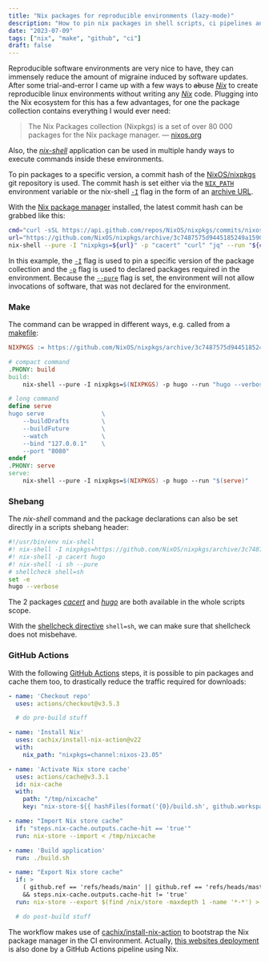 ```yaml
---
title: "Nix packages for reproducible environments (lazy-mode)"
description: "How to pin nix packages in shell scripts, ci pipelines and other build processes"
date: "2023-07-09"
tags: ["nix", "make", "github", "ci"]
draft: false
---
```


Reproducible software environments are very nice to have, they can immensely reduce the amount of migraine induced by software updates.
After some trial-and-error I came up with a few ways to ~~ab~~use [*Nix*](https://nixos.org/) to create reproducible linux environments without writing any [*Nix*](https://nixos.wiki/wiki/Overview_of_the_Nix_Language) code.
Plugging into the Nix ecosystem for this has a few advantages, for one the package collection contains everything I would ever need:

> The Nix Packages collection (Nixpkgs) is a set of over 80 000 packages for the Nix package manager.
> ― [nixos.org](https://nixos.org/)

Also, the [*nix-shell*](https://nixos.org/manual/nix/stable/command-ref/nix-shell.html) application can be used in multiple handy ways to execute commands inside these environments.

To pin packages to a specific version, a commit hash of the [NixOS/nixpkgs](https://github.com/NixOS/nixpkgs) git repository is used.
The commit hash is set either via the [`NIX_PATH`](https://nixos.org/manual/nix/stable/command-ref/env-common.html#env-NIX_PATH) environment variable or the nix-shell [`-I`](https://nixos.org/manual/nix/stable/command-ref/nix-shell.html#opt-I) flag in the form of an [archive URL](https://docs.github.com/en/repositories/working-with-files/using-files/downloading-source-code-archives#source-code-archive-urls).

With the [Nix package manager](https://nixos.org/manual/nix/stable/installation/multi-user.html) installed, the latest commit hash can be grabbed like this:

```sh
cmd="curl -sSL https://api.github.com/repos/NixOS/nixpkgs/commits/nixos-unstable | jq -r '.sha'"
url="https://github.com/NixOS/nixpkgs/archive/3c7487575d9445185249a159046cc02ff364bff8.tar.gz"
nix-shell --pure -I "nixpkgs=${url}" -p "cacert" "curl" "jq" --run "${cmd}"
```

In this example, the [`-I`](https://nixos.org/manual/nix/stable/command-ref/nix-shell.html#opt-I) flag is used to pin a specific version of the package collection and the [`-p`](https://nixos.org/manual/nix/stable/command-ref/nix-shell.html#opt-p) flag is used to declared packages required in the environment.
Because the [`--pure`](https://nixos.org/manual/nix/stable/command-ref/nix-shell.html#opt--pure) flag is set, the environment will not allow invocations of software, that was not declared for the environment.

### Make

The command can be wrapped in different ways, e.g. called from a [makefile](https://pubs.opengroup.org/onlinepubs/9699919799/utilities/make.html):

```Makefile
NIXPKGS := https://github.com/NixOS/nixpkgs/archive/3c7487575d9445185249a159046cc02ff364bff8.tar.gz

# compact command
.PHONY: build
build:
	nix-shell --pure -I nixpkgs=$(NIXPKGS) -p hugo --run "hugo --verbose"

# long command
define serve
hugo serve                \
    --buildDrafts         \
    --buildFuture         \
    --watch               \
    --bind "127.0.0.1"    \
    --port "8080"
endef
.PHONY: serve
serve:
	nix-shell --pure -I nixpkgs=$(NIXPKGS) -p hugo --run "$(serve)"
```

### Shebang

The *nix-shell* command and the package declarations can also be set directly in a scripts shebang header:

```sh
#!/usr/bin/env nix-shell
#! nix-shell -I nixpkgs=https://github.com/NixOS/nixpkgs/archive/3c7487575d9445185249a159046cc02ff364bff8.tar.gz
#! nix-shell -p cacert hugo
#! nix-shell -i sh --pure
# shellcheck shell=sh
set -e
hugo --verbose
```

The 2 packages [*cacert*](https://search.nixos.org/packages?channel=23.05&show=cacert) and [*hugo*](https://search.nixos.org/packages?channel=23.05&show=hugo) are both available in the whole scripts scope.

With the [shellcheck directive](https://www.shellcheck.net/wiki/Directive) `shell=sh`, we can make sure that shellcheck does not misbehave.

### GitHub Actions

With the following [GitHub Actions](https://docs.github.com/en/actions) steps, it is possible to pin packages and cache them too, to drastically reduce the traffic required for downloads:

```yaml
- name: 'Checkout repo'
  uses: actions/checkout@v3.5.3

  # do pre-build stuff

- name: 'Install Nix'
  uses: cachix/install-nix-action@v22
  with:
    nix_path: "nixpkgs=channel:nixos-23.05"

- name: 'Activate Nix store cache'
  uses: actions/cache@v3.3.1
  id: nix-cache
  with:
    path: "/tmp/nixcache"
    key: "nix-store-${{ hashFiles(format('{0}/build.sh', github.workspace)) }}"

- name: "Import Nix store cache"
  if: "steps.nix-cache.outputs.cache-hit == 'true'"
  run: nix-store --import < /tmp/nixcache

- name: 'Build application'
  run: ./build.sh

- name: "Export Nix store cache"
  if: >
    ( github.ref == 'refs/heads/main' || github.ref == 'refs/heads/master' )
    && steps.nix-cache.outputs.cache-hit != 'true'
  run: nix-store --export $(find /nix/store -maxdepth 1 -name '*-*') > /tmp/nixcache

  # do post-build stuff
```

The workflow makes use of [cachix/install-nix-action](https://github.com/cachix/install-nix-action) to bootstrap the Nix package manager in the CI environment.
Actually, [this websites deployment](https://github.com/nothub/website/blob/7da49d566c756efd9553e86bc10cc70bef076bb9/.github/workflows/ci.yaml) is also done by a GitHub Actions pipeline using Nix.
